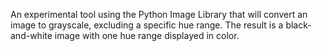 An experimental tool using the Python Image Library that will convert an image to grayscale, excluding a specific hue range. The result is a black-and-white image with one hue range displayed in color.